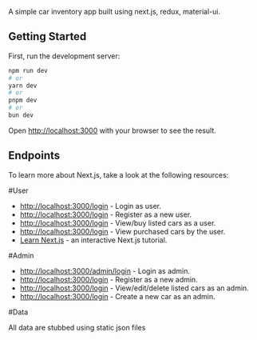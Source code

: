 A simple car inventory app built using next.js, redux, material-ui.

## Getting Started

First, run the development server:

```bash
npm run dev
# or
yarn dev
# or
pnpm dev
# or
bun dev
```

Open [http://localhost:3000](http://localhost:3000) with your browser to see the result.

## Endpoints

To learn more about Next.js, take a look at the following resources:

#User

- [http://localhost:3000/login](http://localhost:3000/login) - Login as user.
- [http://localhost:3000/login](http://localhost:3000/signup) - Register as a new user.
- [http://localhost:3000/login](http://localhost:3000) - View/buy listed cars as a user.
- [http://localhost:3000/login](http://localhost:3000/purchased-cars) - View purchased cars by the user.
- [Learn Next.js](https://nextjs.org/learn) - an interactive Next.js tutorial.


#Admin

- [http://localhost:3000/admin/login](http://localhost:3000/login) - Login as admin.
- [http://localhost:3000/login](http://localhost:3000/admin/signup) - Register as a new admin.
- [http://localhost:3000/login](http://localhost:3000/admin) - View/edit/delete listed cars as an admin.
- [http://localhost:3000/login](http://localhost:3000/admin/new-car) - Create a new car as an admin.

#Data

All data are stubbed using static json files
